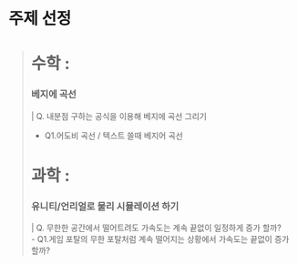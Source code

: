 주제 선정
========
> # 수학 :    
>   ### 베지에 곡선   
> | Q. 내분점 구하는 공식을 이용해 베지에 곡선 그리기    
>   - Q1.어도비 곡선 / 텍스트 쓸때 베지어 곡선      
> # 과학 :    
>   ### 유니티/언리얼로 물리 시뮬레이션 하기   
> | Q. 무한한 공간에서 떨어트려도 가속도는 계속 끝없이 일정하게 증가 할까?   
    - Q1.게임 포탈의 무한 포탈처럼 계속 떨어지는 상황에서 가속도는 끝없이 증가할까?
